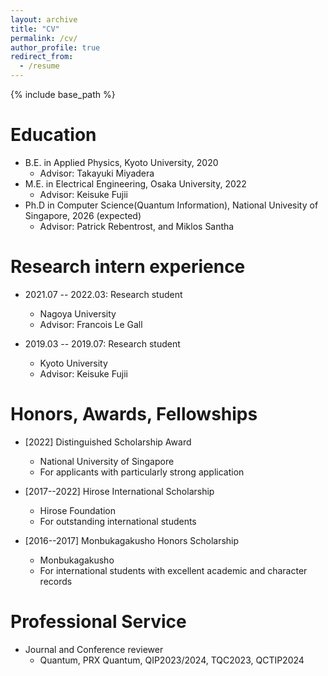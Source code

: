 ```yaml
---
layout: archive
title: "CV"
permalink: /cv/
author_profile: true
redirect_from:
  - /resume
---
```


{% include base_path %}

Education
======
* B.E. in Applied Physics, Kyoto University, 2020
  * Advisor: Takayuki Miyadera
* M.E. in Electrical Engineering, Osaka University, 2022
  * Advisor: Keisuke Fujii
* Ph.D in Computer Science(Quantum Information), National Univesity of Singapore, 2026 (expected)
  * Advisor: Patrick Rebentrost, and Miklos Santha

Research intern experience
======
* 2021.07 -- 2022.03: Research student
  * Nagoya University
  * Advisor: Francois Le Gall

* 2019.03 -- 2019.07: Research student
  * Kyoto University
  * Advisor: Keisuke Fujii 
  

Honors, Awards, Fellowships
======
* [2022] Distinguished Scholarship Award
  * National University of Singapore
  * For applicants with particularly strong application

* [2017--2022] Hirose International Scholarship
  * Hirose Foundation
  * For outstanding international students

* [2016--2017] Monbukagakusho Honors Scholarship
  * Monbukagakusho
  * For international students with excellent academic and character records


Professional Service
======
* Journal and Conference reviewer
  * Quantum, PRX Quantum, QIP2023/2024, TQC2023, QCTIP2024
